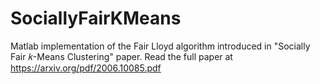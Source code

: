# SociallyFairKMeans
Matlab implementation of the Fair Lloyd algorithm introduced in "Socially Fair 𝑘-Means Clustering" paper. Read the full paper at https://arxiv.org/pdf/2006.10085.pdf


